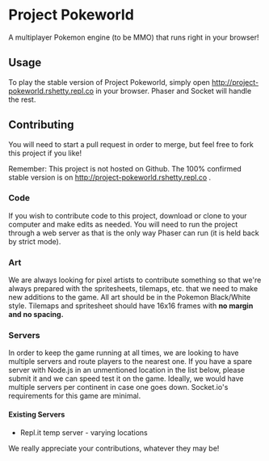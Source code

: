 # Project Pokeworld
A multiplayer Pokemon engine (to be MMO) that runs right in your browser!

## Usage
To play the stable version of Project Pokeworld, simply open http://project-pokeworld.rshetty.repl.co in your browser. Phaser and Socket will handle the rest.

## Contributing

You will need to start a pull request in order to merge, but feel free to fork this project if you like!

Remember: This project is not hosted on Github. The 100% confirmed stable version is on http://project-pokeworld.rshetty.repl.co .

### Code
If you wish to contribute code to this project, download or clone to your computer and make edits as needed. You will need to run the project through a web server as that is the only way Phaser can run (it is held back by strict mode).

### Art
We are always looking for pixel artists to contribute something so that we're always prepared with the spritesheets, tilemaps, etc. that we need to make new additions to the game. All art should be in the Pokemon Black/White style. Tilemaps and spritesheet should have 16x16 frames with <strong>no margin and no spacing.</strong>

### Servers
In order to keep the game running at all times, we are looking to have multiple servers and route players to the nearest one. If you have a spare server with Node.js in an unmentioned location in the list below, please submit it and we can speed test it on the game. Ideally, we would have multiple servers per continent in case one goes down. Socket.io's requirements for this game are minimal.

#### Existing Servers
* Repl.it temp server - varying locations

We really appreciate your contributions, whatever they may be!
